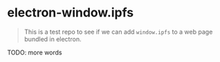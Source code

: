 # electron-window.ipfs

> This is a test repo to see if we can add `window.ipfs` to a web page bundled in electron.

TODO: more words
